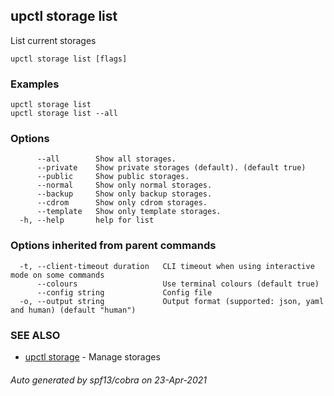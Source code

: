## upctl storage list

List current storages

```
upctl storage list [flags]
```

### Examples

```
upctl storage list
upctl storage list --all
```

### Options

```
      --all        Show all storages.
      --private    Show private storages (default). (default true)
      --public     Show public storages.
      --normal     Show only normal storages.
      --backup     Show only backup storages.
      --cdrom      Show only cdrom storages.
      --template   Show only template storages.
  -h, --help       help for list
```

### Options inherited from parent commands

```
  -t, --client-timeout duration   CLI timeout when using interactive mode on some commands
      --colours                   Use terminal colours (default true)
      --config string             Config file
  -o, --output string             Output format (supported: json, yaml and human) (default "human")
```

### SEE ALSO

* [upctl storage](upctl_storage.md)	 - Manage storages

###### Auto generated by spf13/cobra on 23-Apr-2021
